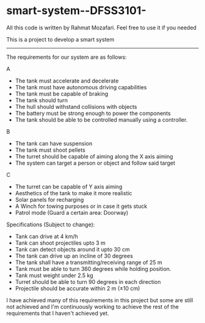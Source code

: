 # smart-system--DFSS3101- 
All this code is written by Rahmat Mozafari.
Feel free to use it if you needed 


This is a project to develop a smart system


------------------------------------------------------------
The requirements for our system are as follows:

A 
- The tank must accelerate and decelerate 
- The tank must have autonomous driving capabilities
- The tank must be capable of braking
- The tank should turn 
- The hull should withstand collisions with objects
- The battery must be strong enough to power the components
- The tank should be able to be controlled manually using a controller. 


B 
- The tank can have suspension
- The tank must shoot pellets
- The turret should be capable of aiming along the X axis aiming
- The system can target a person or object and follow said target


C
- The turret can be capable of Y axis aiming 
- Aesthetics of the tank to make it more realistic
- Solar panels for recharging
- A Winch for towing purposes or in case it gets stuck
- Patrol mode (Guard a certain area: Doorway)



Specifications (Subject to change):

-  Tank can drive at 4 km/h
-  Tank can shoot projectiles upto 3 m
-  Tank can detect objects around it upto 30 cm
-  The tank can drive up an incline of 30 degrees
-  The tank shall have a transmitting/receiving range of 25 m
-  Tank must be able to turn 360 degrees while holding position. 
-  Tank must weight under 2.5 kg
-  Turret should be able to turn 90 degrees in each direction
-  Projectile should be accurate within 2 m (±10 cm)

I have achieved many of this requirements in this project but  some are still not achieved and I'm continuously working to achieve the rest of the requirements that I haven't achieved yet. 

